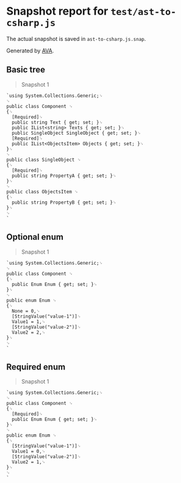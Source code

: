 # Snapshot report for `test/ast-to-csharp.js`

The actual snapshot is saved in `ast-to-csharp.js.snap`.

Generated by [AVA](https://ava.li).

## Basic tree

> Snapshot 1

    `using System.Collections.Generic;␊
    ␊
    public class Component ␊
    {␊
      [Required]␊
      public string Text { get; set; }␊
      public IList<string> Texts { get; set; }␊
      public SingleObject SingleObject { get; set; }␊
      [Required]␊
      public IList<ObjectsItem> Objects { get; set; }␊
    }␊
    ␊
    public class SingleObject ␊
    {␊
      [Required]␊
      public string PropertyA { get; set; }␊
    }␊
    ␊
    public class ObjectsItem ␊
    {␊
      public string PropertyB { get; set; }␊
    }␊
    ␊
    `

## Optional enum

> Snapshot 1

    `using System.Collections.Generic;␊
    ␊
    public class Component ␊
    {␊
      public Enum Enum { get; set; }␊
    }␊
    ␊
    public enum Enum ␊
    {␊
      None = 0,␊
      [StringValue("value-1")]␊
      Value1 = 1,␊
      [StringValue("value-2")]␊
      Value2 = 2,␊
    }␊
    ␊
    `

## Required enum

> Snapshot 1

    `using System.Collections.Generic;␊
    ␊
    public class Component ␊
    {␊
      [Required]␊
      public Enum Enum { get; set; }␊
    }␊
    ␊
    public enum Enum ␊
    {␊
      [StringValue("value-1")]␊
      Value1 = 0,␊
      [StringValue("value-2")]␊
      Value2 = 1,␊
    }␊
    ␊
    `
